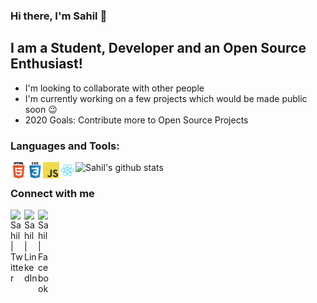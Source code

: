 ### Hi there, I'm Sahil 👋

## I am a Student, Developer and an Open Source Enthusiast!

- I'm looking to collaborate with other people
- I'm currently working on a few projects which would be made public soon :wink:
- 2020 Goals: Contribute more to Open Source Projects

### Languages and Tools: 

<img align="left" alt="HTML5" width="26px" src="https://raw.githubusercontent.com/github/explore/80688e429a7d4ef2fca1e82350fe8e3517d3494d/topics/html/html.png" />
<img align="left" alt="CSS3" width="26px" src="https://raw.githubusercontent.com/github/explore/80688e429a7d4ef2fca1e82350fe8e3517d3494d/topics/css/css.png" />
<img align="left" alt="JavaScript" width="26px" src="https://raw.githubusercontent.com/github/explore/80688e429a7d4ef2fca1e82350fe8e3517d3494d/topics/javascript/javascript.png" />
<img align="left" alt="React" width="26px" src="https://raw.githubusercontent.com/github/explore/80688e429a7d4ef2fca1e82350fe8e3517d3494d/topics/react/react.png" />

![Sahil's github stats](https://github-readme-stats.vercel.app/api?username=sahil-shubham&hide=stars&count_private=true&show_icons=true&theme=calm)

### Connect with me

[<img align="left" alt="Sahil | Twitter" width="22px" src="https://cdn.jsdelivr.net/npm/simple-icons@v3/icons/twitter.svg" />][twitter]
[<img align="left" alt="Sahil | LinkedIn" width="22px" src="https://cdn.jsdelivr.net/npm/simple-icons@v3/icons/linkedin.svg" />][linkedin]
[<img align="left" alt="Sahil | Facebook" width="22px" src="https://cdn.jsdelivr.net/npm/simple-icons@v3/icons/facebook.svg" />][facebook]

[twitter]: https://twitter.com/sahil_shubham_
[facebook]: https://www.facebook.com/sahil.shubham.779/
[linkedin]: https://www.linkedin.com/in/sahil-shubham-3599731a1/

